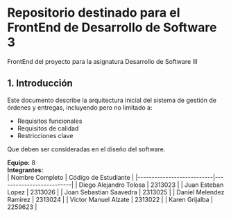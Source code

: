# Repositorio destinado para el FrontEnd de Desarrollo de Software 3
FrontEnd del proyecto para la asignatura Desarrollo de Software III

## 1. Introducción  
Este documento describe la arquitectura inicial del sistema de gestión de órdenes y entregas, incluyendo pero no limitado a:
* Requisitos funcionales
* Requisitos de calidad
* Restricciones clave

Que deben ser consideradas en el diseño del software.

**Equipo:** 8  
**Integrantes:**   
| Nombre Completo           | Código de Estudiante     |
|---------------------------|--------------------------|
| Diego Alejandro Tolosa    | 2313023                  |
| Juan Esteban Lopez        | 2313026                  |
| Joan Sebastian Saavedra   | 2313025                  |
| Daniel Melendez Ramirez   | 2313024                  |
| Victor Manuel Alzate      | 2313022                  |
| Karen Grijalba            | 2259623                  |